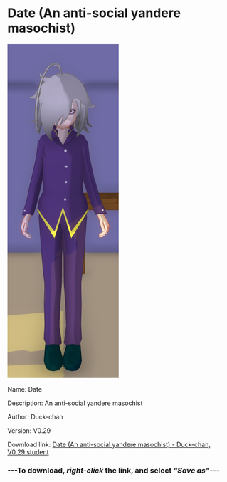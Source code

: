 # Date (An anti-social yandere masochist)

<img src = "https://raw.githubusercontent.com/Arbiter1223/Daigaku-Gurashi-Custom-Students/master/Students/Files/Date%20(An%20anti-social%20yandere%20masochist).png">

Name: Date

Description: An anti-social yandere masochist

Author: Duck-chan

Version: V0.29

Download link: <a href="https://raw.githubusercontent.com/Arbiter1223/Daigaku-Gurashi-Custom-Students/master/Students/Files/Date%20(An%20anti-social%20yandere%20masochist)%20-%20Duck-chan%2C%20V0.29.student">Date (An anti-social yandere masochist) - Duck-chan, V0.29.student</a>

### ---**To download, _right-click_ the link, and select _"Save as"_**---
